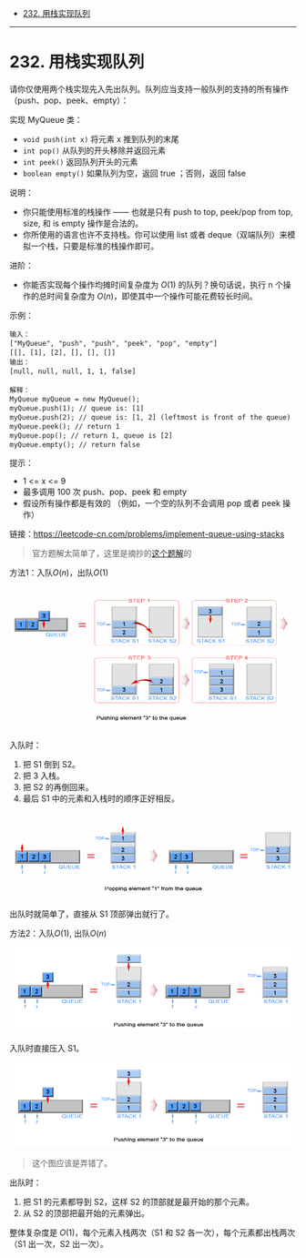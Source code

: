 - [232. 用栈实现队列](#232-用栈实现队列)

------------------------------

# 232. 用栈实现队列

请你仅使用两个栈实现先入先出队列。队列应当支持一般队列的支持的所有操作（push、pop、peek、empty）：

实现 MyQueue 类：

- `void push(int x)` 将元素 x 推到队列的末尾
- `int pop()` 从队列的开头移除并返回元素
- `int peek()` 返回队列开头的元素
- `boolean empty()` 如果队列为空，返回 true ；否则，返回 false

说明：

- 你只能使用标准的栈操作 —— 也就是只有 push to top, peek/pop from top, size, 和 is empty 操作是合法的。
- 你所使用的语言也许不支持栈。你可以使用 list 或者 deque（双端队列）来模拟一个栈，只要是标准的栈操作即可。

进阶：

- 你能否实现每个操作均摊时间复杂度为 $O(1)$ 的队列？换句话说，执行 n 个操作的总时间复杂度为 $O(n)$，即使其中一个操作可能花费较长时间。

示例：

```
输入：
["MyQueue", "push", "push", "peek", "pop", "empty"]
[[], [1], [2], [], [], []]
输出：
[null, null, null, 1, 1, false]

解释：
MyQueue myQueue = new MyQueue();
myQueue.push(1); // queue is: [1]
myQueue.push(2); // queue is: [1, 2] (leftmost is front of the queue)
myQueue.peek(); // return 1
myQueue.pop(); // return 1, queue is [2]
myQueue.empty(); // return false
```

提示：

- 1 <= x <= 9
- 最多调用 100 次 push、pop、peek 和 empty
- 假设所有操作都是有效的 （例如，一个空的队列不会调用 pop 或者 peek 操作）

链接：https://leetcode-cn.com/problems/implement-queue-using-stacks

> 官方题解太简单了，这里是摘抄的[这个题解](https://leetcode-cn.com/problems/implement-queue-using-stacks/solution/yong-zhan-shi-xian-dui-lie-by-leetcode/)的

方法1：入队$O(n)$，出队$O(1)$

![](assets/0232_implement-queue-using-stacks1.png)

入队时：
1. 把 S1 倒到 S2。
2. 把 3 入栈。
3. 把 S2 的再倒回来。
4. 最后 S1 中的元素和入栈时的顺序正好相反。

![](assets/0232_implement-queue-using-stacks2.png)

出队时就简单了，直接从 S1 顶部弹出就行了。

方法2：入队$O(1)$, 出队$O(n)$

![](assets/0232_implement-queue-using-stacks3.png)

入队时直接压入 S1。

![](assets/0232_implement-queue-using-stacks4.png)

> 这个图应该是弄错了。

出队时：
1. 把 S1 的元素都导到 S2，这样 S2 的顶部就是最开始的那个元素。
2. 从 S2 的顶部把最开始的元素弹出。

整体复杂度是 $O(1)$，每个元素入栈两次（S1 和 S2 各一次），每个元素都出栈两次（S1 出一次，S2 出一次）。
